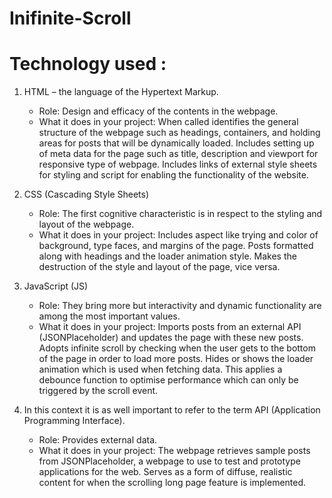 # Inifinite-Scroll

# Technology used :

1. HTML – the language of the Hypertext Markup.

   -  Role: Design and efficacy of the contents in the webpage.
   -  What it does in your project:
        When called identifies the general structure of the webpage such as headings, containers, and holding areas for posts that will be dynamically loaded.
        Includes setting up of meta data for the page such as title, description and viewport for responsive type of webpage.
        Includes links of external style sheets for styling and script for enabling the functionality of the website.

2. CSS (Cascading Style Sheets)

    -  Role: The first cognitive characteristic is in respect to the styling and layout of the webpage.
    - What it does in your project:
        Includes aspect like trying and color of background, type faces, and margins of the page.
        Posts formatted along with headings and the loader animation style.
        Makes the destruction of the style and layout of the page, vice versa.

3. JavaScript (JS)

    - Role: They bring more but interactivity and dynamic functionality are among the most important values.
    - What it does in your project:
        Imports posts from an external API (JSONPlaceholder) and updates the page with these new posts.
        Adopts infinite scroll by checking when the user gets to the bottom of the page in order to load more posts.
        Hides or shows the loader animation which is used when fetching data.
        This applies a debounce function to optimise performance which can only be triggered by the scroll event.

4. In this context it is as well important to refer to the term API (Application Programming Interface).

    - Role: Provides external data.
    - What it does in your project:
        The webpage retrieves sample posts from JSONPlaceholder, a webpage to use to test and prototype applications for the web.
        Serves as a form of diffuse, realistic content for when the scrolling long page feature is implemented.



      
